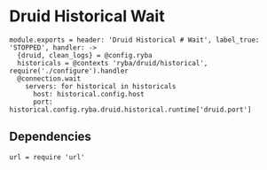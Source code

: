 
# Druid Historical Wait

    module.exports = header: 'Druid Historical # Wait', label_true: 'STOPPED', handler: ->
      {druid, clean_logs} = @config.ryba
      historicals = @contexts 'ryba/druid/historical', require('./configure').handler
      @connection.wait
        servers: for historical in historicals
          host: historical.config.host
          port: historical.config.ryba.druid.historical.runtime['druid.port']

## Dependencies

    url = require 'url'
